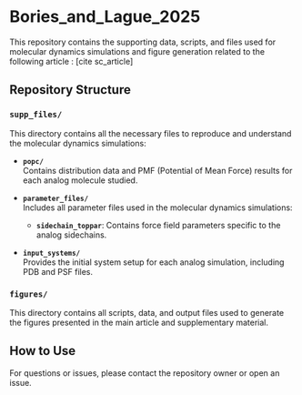 # Bories_and_Lague_2025

This repository contains the supporting data, scripts, and files used for molecular dynamics simulations and figure generation related to the following article :
[cite sc_article]


## Repository Structure

### `supp_files/`

This directory contains all the necessary files to reproduce and understand the molecular dynamics simulations:

- **`popc/`**  
  Contains distribution data and PMF (Potential of Mean Force) results for each analog molecule studied.

- **`parameter_files/`**  
  Includes all parameter files used in the molecular dynamics simulations:
  - **`sidechain_toppar`**: Contains force field parameters specific to the analog sidechains.

- **`input_systems/`**  
  Provides the initial system setup for each analog simulation, including PDB and PSF files.

### `figures/`

This directory contains all scripts, data, and output files used to generate the figures presented in the main article and supplementary material.

## How to Use

For questions or issues, please contact the repository owner or open an issue.
